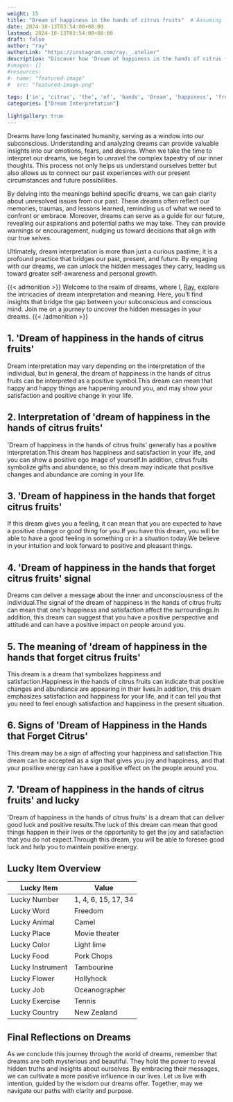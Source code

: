 ```yaml
---
weight: 15
title: "Dream of happiness in the hands of citrus fruits"  # Assuming 'title' column exists
date: 2024-10-13T03:54:00+08:00
lastmod: 2024-10-13T03:54:00+08:00
draft: false
author: "ray"
authorLink: "https://instagram.com/ray._.atelier"
description: "Discover how 'Dream of happiness in the hands of citrus fruits' can interpret your future and uncover its significant meanings in your life."
#images: []
#resources:
#- name: "featured-image"
#  src: "featured-image.png"

tags: ['in', 'citrus', 'the', 'of', 'hands', 'Dream', 'happiness', 'fruits']
categories: ["Dream Interpretation"]

lightgallery: true
---
```


Dreams have long fascinated humanity, serving as a window into our subconscious. Understanding and analyzing dreams can provide valuable insights into our emotions, fears, and desires. When we take the time to interpret our dreams, we begin to unravel the complex tapestry of our inner thoughts. This process not only helps us understand ourselves better but also allows us to connect our past experiences with our present circumstances and future possibilities.

By delving into the meanings behind specific dreams, we can gain clarity about unresolved issues from our past. These dreams often reflect our memories, traumas, and lessons learned, reminding us of what we need to confront or embrace. Moreover, dreams can serve as a guide for our future, revealing our aspirations and potential paths we may take. They can provide warnings or encouragement, nudging us toward decisions that align with our true selves.

Ultimately, dream interpretation is more than just a curious pastime; it is a profound practice that bridges our past, present, and future. By engaging with our dreams, we can unlock the hidden messages they carry, leading us toward greater self-awareness and personal growth.

{{< admonition >}}
Welcome to the realm of dreams, where I, [Ray](https://instagram.com/ray._.atelier), explore the intricacies of dream interpretation and meaning. Here, you’ll find insights that bridge the gap between your subconscious and conscious mind. Join me on a journey to uncover the hidden messages in your dreams.
{{< /admonition >}}


## 1. 'Dream of happiness in the hands of citrus fruits'
Dream interpretation may vary depending on the interpretation of the individual, but in general, the dream of happiness in the hands of citrus fruits can be interpreted as a positive symbol.This dream can mean that happy and happy things are happening around you, and may show your satisfaction and positive change in your life.

## 2. Interpretation of 'dream of happiness in the hands of citrus fruits'
'Dream of happiness in the hands of citrus fruits' generally has a positive interpretation.This dream has happiness and satisfaction in your life, and you can show a positive ego image of yourself.In addition, citrus fruits symbolize gifts and abundance, so this dream may indicate that positive changes and abundance are coming in your life.

## 3. 'Dream of happiness in the hands that forget citrus fruits'
If this dream gives you a feeling, it can mean that you are expected to have a positive change or good thing for you.If you have this dream, you will be able to have a good feeling in something or in a situation today.We believe in your intuition and look forward to positive and pleasant things.

## 4. 'Dream of happiness in the hands that forget citrus fruits' signal
Dreams can deliver a message about the inner and unconsciousness of the individual.The signal of the dream of happiness in the hands of citrus fruits can mean that one's happiness and satisfaction affect the surroundings.In addition, this dream can suggest that you have a positive perspective and attitude and can have a positive impact on people around you.

## 5. The meaning of 'dream of happiness in the hands that forget citrus fruits'
This dream is a dream that symbolizes happiness and satisfaction.Happiness in the hands of citrus fruits can indicate that positive changes and abundance are appearing in their lives.In addition, this dream emphasizes satisfaction and happiness for your life, and it can tell you that you need to feel enough satisfaction and happiness in the present situation.

## 6. Signs of 'Dream of Happiness in the Hands that Forget Citrus'
This dream may be a sign of affecting your happiness and satisfaction.This dream can be accepted as a sign that gives you joy and happiness, and that your positive energy can have a positive effect on the people around you.

## 7. 'Dream of happiness in the hands of citrus fruits' and lucky
'Dream of happiness in the hands of citrus fruits' is a dream that can deliver good luck and positive results.The luck of this dream can mean that good things happen in their lives or the opportunity to get the joy and satisfaction that you do not expect.Through this dream, you will be able to foresee good luck and help you to maintain positive energy.

## Lucky Item Overview
| Lucky Item          | Value              |
|---------------|--------------------|
| Lucky Number        | 1, 4, 6, 15, 17, 34  |
| Lucky Word          | Freedom |
| Lucky Animal        | Camel |
| Lucky Place         | Movie theater     |
| Lucky Color         | Light lime     |
| Lucky Food          | Pork Chops      |
| Lucky Instrument    | Tambourine |
| Lucky Flower        | Hollyhock    |
| Lucky Job           | Oceanographer       |
| Lucky Exercise      | Tennis  |
| Lucky Country       | New Zealand    |


##  Final Reflections on Dreams

As we conclude this journey through the world of dreams, remember that dreams are both mysterious and beautiful. They hold the power to reveal hidden truths and insights about ourselves. By embracing their messages, we can cultivate a more positive influence in our lives. Let us live with intention, guided by the wisdom our dreams offer. Together, may we navigate our paths with clarity and purpose.
